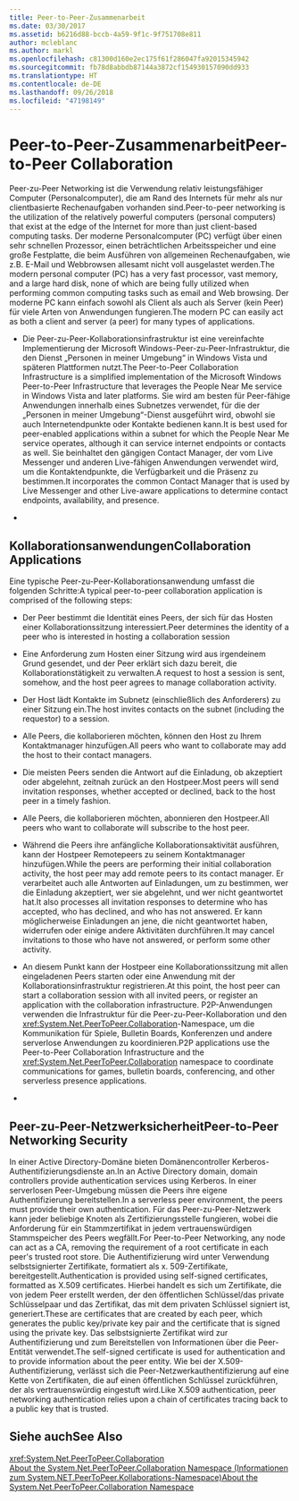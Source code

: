 ```yaml
---
title: Peer-to-Peer-Zusammenarbeit
ms.date: 03/30/2017
ms.assetid: b6216d88-bccb-4a59-9f1c-9f751708e811
author: mcleblanc
ms.author: markl
ms.openlocfilehash: c81300d160e2ec175f61f286047fa92015345942
ms.sourcegitcommit: fb78d8abbdb87144a3872cf154930157090dd933
ms.translationtype: HT
ms.contentlocale: de-DE
ms.lasthandoff: 09/26/2018
ms.locfileid: "47198149"
---
```

# <a name="peer-to-peer-collaboration"></a><span data-ttu-id="a2bf0-102">Peer-to-Peer-Zusammenarbeit</span><span class="sxs-lookup"><span data-stu-id="a2bf0-102">Peer-to-Peer Collaboration</span></span>
<span data-ttu-id="a2bf0-103">Peer-zu-Peer Networking ist die Verwendung relativ leistungsfähiger Computer (Personalcomputer), die am Rand des Internets für mehr als nur clientbasierte Rechenaufgaben vorhanden sind.</span><span class="sxs-lookup"><span data-stu-id="a2bf0-103">Peer-to-peer networking is the utilization of the relatively powerful computers (personal computers) that exist at the edge of the Internet for more than just client-based computing tasks.</span></span> <span data-ttu-id="a2bf0-104">Der moderne Personalcomputer (PC) verfügt über einen sehr schnellen Prozessor, einen beträchtlichen Arbeitsspeicher und eine große Festplatte, die beim Ausführen von allgemeinen Rechenaufgaben, wie z.B. E-Mail und Webbrowsen allesamt nicht voll ausgelastet werden.</span><span class="sxs-lookup"><span data-stu-id="a2bf0-104">The modern personal computer (PC) has a very fast processor, vast memory, and a large hard disk, none of which are being fully utilized when performing common computing tasks such as email and Web browsing.</span></span> <span data-ttu-id="a2bf0-105">Der moderne PC kann einfach sowohl als Client als auch als Server (kein Peer) für viele Arten von Anwendungen fungieren.</span><span class="sxs-lookup"><span data-stu-id="a2bf0-105">The modern PC can easily act as both a client and server (a peer) for many types of applications.</span></span>  
  
-   <span data-ttu-id="a2bf0-106">Die Peer-zu-Peer-Kollaborationsinfrastruktur ist eine vereinfachte Implementierung der Microsoft Windows-Peer-zu-Peer-Infrastruktur, die den Dienst „Personen in meiner Umgebung“ in Windows Vista und späteren Plattformen nutzt.</span><span class="sxs-lookup"><span data-stu-id="a2bf0-106">The Peer-to-Peer Collaboration Infrastructure is a simplified implementation of the Microsoft Windows Peer-to-Peer Infrastructure that leverages the People Near Me service in Windows Vista and later platforms.</span></span> <span data-ttu-id="a2bf0-107">Sie wird am besten für Peer-fähige Anwendungen innerhalb eines Subnetzes verwendet, für die der „Personen in meiner Umgebung“-Dienst ausgeführt wird, obwohl sie auch Internetendpunkte oder Kontakte bedienen kann.</span><span class="sxs-lookup"><span data-stu-id="a2bf0-107">It is best used for peer-enabled applications within a subnet for which the People Near Me service operates, although it can service internet endpoints or contacts as well.</span></span> <span data-ttu-id="a2bf0-108">Sie beinhaltet den gängigen Contact Manager, der vom Live Messenger und anderen Live-fähigen Anwendungen verwendet wird, um die Kontaktendpunkte, die Verfügbarkeit und die Präsenz zu bestimmen.</span><span class="sxs-lookup"><span data-stu-id="a2bf0-108">It incorporates the common Contact Manager that is used by Live Messenger and other Live-aware applications to determine contact endpoints, availability, and presence.</span></span>  
  
-  
  
## <a name="collaboration-applications"></a><span data-ttu-id="a2bf0-109">Kollaborationsanwendungen</span><span class="sxs-lookup"><span data-stu-id="a2bf0-109">Collaboration Applications</span></span>  
 <span data-ttu-id="a2bf0-110">Eine typische Peer-zu-Peer-Kollaborationsanwendung umfasst die folgenden Schritte:</span><span class="sxs-lookup"><span data-stu-id="a2bf0-110">A typical peer-to-peer collaboration application is comprised of the following steps:</span></span>  
  
-   <span data-ttu-id="a2bf0-111">Der Peer bestimmt die Identität eines Peers, der sich für das Hosten einer Kollaborationssitzung interessiert.</span><span class="sxs-lookup"><span data-stu-id="a2bf0-111">Peer determines the identity of a peer who is interested in hosting a collaboration session</span></span>  
  
-   <span data-ttu-id="a2bf0-112">Eine Anforderung zum Hosten einer Sitzung wird aus irgendeinem Grund gesendet, und der Peer erklärt sich dazu bereit, die Kollaborationstätigkeit zu verwalten.</span><span class="sxs-lookup"><span data-stu-id="a2bf0-112">A request to host a session is sent, somehow, and the host peer agrees to manage collaboration activity.</span></span>  
  
-   <span data-ttu-id="a2bf0-113">Der Host lädt Kontakte im Subnetz (einschließlich des Anforderers) zu einer Sitzung ein.</span><span class="sxs-lookup"><span data-stu-id="a2bf0-113">The host invites contacts on the subnet (including the requestor) to a session.</span></span>  
  
-   <span data-ttu-id="a2bf0-114">Alle Peers, die kollaborieren möchten, können den Host zu Ihrem Kontaktmanager hinzufügen.</span><span class="sxs-lookup"><span data-stu-id="a2bf0-114">All peers who want to collaborate may add the host to their contact managers.</span></span>  
  
-   <span data-ttu-id="a2bf0-115">Die meisten Peers senden die Antwort auf die Einladung, ob akzeptiert oder abgelehnt, zeitnah zurück an den Hostpeer.</span><span class="sxs-lookup"><span data-stu-id="a2bf0-115">Most peers will send invitation responses, whether accepted or declined, back to the host peer in a timely fashion.</span></span>  
  
-   <span data-ttu-id="a2bf0-116">Alle Peers, die kollaborieren möchten, abonnieren den Hostpeer.</span><span class="sxs-lookup"><span data-stu-id="a2bf0-116">All peers who want to collaborate will subscribe to the host peer.</span></span>  
  
-   <span data-ttu-id="a2bf0-117">Während die Peers ihre anfängliche Kollaborationsaktivität ausführen, kann der Hostpeer Remotepeers zu seinem Kontaktmanager hinzufügen.</span><span class="sxs-lookup"><span data-stu-id="a2bf0-117">While the peers are performing their initial collaboration activity, the host peer may add remote peers to its contact manager.</span></span> <span data-ttu-id="a2bf0-118">Er verarbeitet auch alle Antworten auf Einladungen, um zu bestimmen, wer die Einladung akzeptiert, wer sie abgelehnt, und wer nicht geantwortet hat.</span><span class="sxs-lookup"><span data-stu-id="a2bf0-118">It also processes all invitation responses to determine who has accepted, who has declined, and who has not answered.</span></span>  <span data-ttu-id="a2bf0-119">Er kann möglicherweise Einladungen an jene, die nicht geantwortet haben, widerrufen oder einige andere Aktivitäten durchführen.</span><span class="sxs-lookup"><span data-stu-id="a2bf0-119">It may cancel invitations to those who have not answered, or perform some other activity.</span></span>  
  
-   <span data-ttu-id="a2bf0-120">An diesem Punkt kann der Hostpeer eine Kollaborationssitzung mit allen eingeladenen Peers starten oder eine Anwendung mit der Kollaborationsinfrastruktur registrieren.</span><span class="sxs-lookup"><span data-stu-id="a2bf0-120">At this point, the host peer can start a collaboration session with all invited peers, or register an application with the collaboration infrastructure.</span></span>  <span data-ttu-id="a2bf0-121">P2P-Anwendungen verwenden die Infrastruktur für die Peer-zu-Peer-Kollaboration und den <xref:System.Net.PeerToPeer.Collaboration>-Namespace, um die Kommunikation für Spiele, Bulletin Boards, Konferenzen und andere serverlose Anwendungen zu koordinieren.</span><span class="sxs-lookup"><span data-stu-id="a2bf0-121">P2P applications use the Peer-to-Peer Collaboration Infrastructure and the <xref:System.Net.PeerToPeer.Collaboration> namespace to coordinate communications for games, bulletin boards, conferencing, and other serverless presence applications.</span></span>  
  
-  
  
## <a name="peer-to-peer-networking-security"></a><span data-ttu-id="a2bf0-122">Peer-zu-Peer-Netzwerksicherheit</span><span class="sxs-lookup"><span data-stu-id="a2bf0-122">Peer-to-Peer Networking Security</span></span>  
 <span data-ttu-id="a2bf0-123">In einer Active Directory-Domäne bieten Domänencontroller Kerberos-Authentifizierungsdienste an.</span><span class="sxs-lookup"><span data-stu-id="a2bf0-123">In an Active Directory domain, domain controllers provide authentication services using Kerberos.</span></span> <span data-ttu-id="a2bf0-124">In einer serverlosen Peer-Umgebung müssen die Peers ihre eigene Authentifizierung bereitstellen.</span><span class="sxs-lookup"><span data-stu-id="a2bf0-124">In a serverless peer environment, the peers must provide their own authentication.</span></span> <span data-ttu-id="a2bf0-125">Für das Peer-zu-Peer-Netzwerk kann jeder beliebige Knoten als Zertifizierungsstelle fungieren, wobei die Anforderung für ein Stammzertifikat in jedem vertrauenswürdigen Stammspeicher des Peers wegfällt.</span><span class="sxs-lookup"><span data-stu-id="a2bf0-125">For Peer-to-Peer Networking, any node can act as a CA, removing the requirement of a root certificate in each peer's trusted root store.</span></span> <span data-ttu-id="a2bf0-126">Die Authentifizierung wird unter Verwendung selbstsignierter Zertifikate, formatiert als x. 509-Zertifikate, bereitgestellt.</span><span class="sxs-lookup"><span data-stu-id="a2bf0-126">Authentication is provided using self-signed certificates, formatted as X.509 certificates.</span></span> <span data-ttu-id="a2bf0-127">Hierbei handelt es sich um Zertifikate, die von jedem Peer erstellt werden, der den öffentlichen Schlüssel/das private Schlüsselpaar und das Zertifikat, das mit dem privaten Schlüssel signiert ist, generiert.</span><span class="sxs-lookup"><span data-stu-id="a2bf0-127">These are certificates that are created by each peer, which generates the public key/private key pair and the certificate that is signed using the private key.</span></span> <span data-ttu-id="a2bf0-128">Das selbstsignierte Zertifikat wird zur Authentifizierung und zum Bereitstellen von Informationen über die Peer-Entität verwendet.</span><span class="sxs-lookup"><span data-stu-id="a2bf0-128">The self-signed certificate is used for authentication and to provide information about the peer entity.</span></span> <span data-ttu-id="a2bf0-129">Wie bei der X.509-Authentifizierung, verlässt sich die Peer-Netzwerkauthentifizierung auf eine Kette von Zertifikaten, die auf einen öffentlichen Schlüssel zurückführen, der als vertrauenswürdig eingestuft wird.</span><span class="sxs-lookup"><span data-stu-id="a2bf0-129">Like X.509 authentication, peer networking authentication relies upon a chain of certificates tracing back to a public key that is trusted.</span></span>  
  
## <a name="see-also"></a><span data-ttu-id="a2bf0-130">Siehe auch</span><span class="sxs-lookup"><span data-stu-id="a2bf0-130">See Also</span></span>  
 <xref:System.Net.PeerToPeer.Collaboration>  
 [<span data-ttu-id="a2bf0-131">About the System.Net.PeerToPeer.Collaboration Namespace (Informationen zum System.NET.PeerToPeer.Kollaborations-Namespace)</span><span class="sxs-lookup"><span data-stu-id="a2bf0-131">About the System.Net.PeerToPeer.Collaboration Namespace</span></span>](../../../docs/framework/network-programming/about-the-system-net-peertopeer-collaboration-namespace.md)
